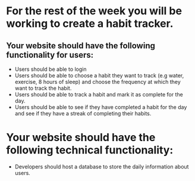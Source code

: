# For the rest of the week you will be working to create a habit tracker.
## Your website should have the following functionality for users:
* Users should be able to login
* Users should be able to choose a habit they want to track (e.g water, exercise, 8 hours of sleep) and choose the frequency at which they want to track the habit.
* Users should be able to track a habit and mark it as complete for the day.
* Users should be able to see if they have completed a habit for the day and see if they have a streak of completing their habits.
# Your website should have the following technical functionality:
* Developers should host a database to store the daily information about users.